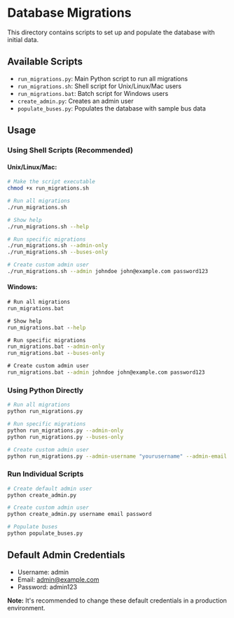 # Database Migrations

This directory contains scripts to set up and populate the database with initial data.

## Available Scripts

- `run_migrations.py`: Main Python script to run all migrations
- `run_migrations.sh`: Shell script for Unix/Linux/Mac users
- `run_migrations.bat`: Batch script for Windows users
- `create_admin.py`: Creates an admin user
- `populate_buses.py`: Populates the database with sample bus data

## Usage

### Using Shell Scripts (Recommended)

#### Unix/Linux/Mac:

```bash
# Make the script executable
chmod +x run_migrations.sh

# Run all migrations
./run_migrations.sh

# Show help
./run_migrations.sh --help

# Run specific migrations
./run_migrations.sh --admin-only
./run_migrations.sh --buses-only

# Create custom admin user
./run_migrations.sh --admin johndoe john@example.com password123
```

#### Windows:

```cmd
# Run all migrations
run_migrations.bat

# Show help
run_migrations.bat --help

# Run specific migrations
run_migrations.bat --admin-only
run_migrations.bat --buses-only

# Create custom admin user
run_migrations.bat --admin johndoe john@example.com password123
```

### Using Python Directly

```bash
# Run all migrations
python run_migrations.py

# Run specific migrations
python run_migrations.py --admin-only
python run_migrations.py --buses-only

# Create custom admin user
python run_migrations.py --admin-username "yourusername" --admin-email "your@email.com" --admin-password "yourpassword"
```

### Run Individual Scripts

```bash
# Create default admin user
python create_admin.py

# Create custom admin user
python create_admin.py username email password

# Populate buses
python populate_buses.py
```

## Default Admin Credentials

- Username: admin
- Email: admin@example.com
- Password: admin123

**Note:** It's recommended to change these default credentials in a production environment. 
